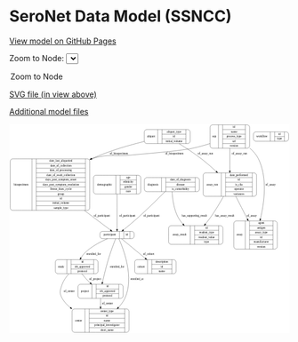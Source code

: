 <link rel='stylesheet' href="assets/style.css">
<link rel='stylesheet' href="https://unpkg.com/leaflet@1.5.1/dist/leaflet.css" integrity="sha512-xwE/Az9zrjBIphAcBb3F6JVqxf46+CDLwfLMHloNu6KEQCAWi6HcDUbeOfBIptF7tcCzusKFjFw2yuvEpDL9wQ==" crossorigin="">
<script type="text/javascript" src="https://code.jquery.com/jquery-3.2.1.min.js"></script>
<script type="text/javascript"  src="https://unpkg.com/leaflet@1.5.1/dist/leaflet.js"></script>
<script type="text/javascript" src="assets/actions.js"></script>

# SeroNet Data Model (SSNCC)
[View model on GitHub Pages](https://cbiit.github.io/seronet-model)


Zoom to Node: <select id="node_select">
  <option value="">Zoom to Node</option>
</select>
<div id="model"></div>

<p>
<a href="./model-desc/seronet-model.svg">SVG file (in view above)</a>
<p>
<a href="./model-desc">Additional model files</a>
<div id='graph' style='display:off;'>
<svg width="1374pt" height="1028pt"
 viewBox="0.00 0.00 1373.50 1028.00" xmlns="http://www.w3.org/2000/svg" xmlns:xlink="http://www.w3.org/1999/xlink">
<g id="graph0" class="graph" transform="scale(1 1) rotate(0) translate(4 1024)">
<title>Perl</title>
<polygon fill="#ffffff" stroke="transparent" points="-4,4 -4,-1024 1369.5,-1024 1369.5,4 -4,4"/>
<!-- assay_result -->
<g id="node1" class="node">
<title>assay_result</title>
<path fill="none" stroke="#000000" d="M789,-432.5C789,-432.5 1031,-432.5 1031,-432.5 1037,-432.5 1043,-438.5 1043,-444.5 1043,-444.5 1043,-512.5 1043,-512.5 1043,-518.5 1037,-524.5 1031,-524.5 1031,-524.5 789,-524.5 789,-524.5 783,-524.5 777,-518.5 777,-512.5 777,-512.5 777,-444.5 777,-444.5 777,-438.5 783,-432.5 789,-432.5"/>
<text text-anchor="middle" x="830" y="-474.8" font-family="Times,serif" font-size="14.00" fill="#000000">assay_result</text>
<polyline fill="none" stroke="#000000" points="883,-432.5 883,-524.5 "/>
<text text-anchor="middle" x="893.5" y="-474.8" font-family="Times,serif" font-size="14.00" fill="#000000"> </text>
<polyline fill="none" stroke="#000000" points="904,-432.5 904,-524.5 "/>
<text text-anchor="middle" x="963" y="-509.3" font-family="Times,serif" font-size="14.00" fill="#000000">id</text>
<polyline fill="none" stroke="#000000" points="904,-501.5 1022,-501.5 "/>
<text text-anchor="middle" x="963" y="-486.3" font-family="Times,serif" font-size="14.00" fill="#000000">readout_type</text>
<polyline fill="none" stroke="#000000" points="904,-478.5 1022,-478.5 "/>
<text text-anchor="middle" x="963" y="-463.3" font-family="Times,serif" font-size="14.00" fill="#000000">readout_value</text>
<polyline fill="none" stroke="#000000" points="904,-455.5 1022,-455.5 "/>
<text text-anchor="middle" x="963" y="-440.3" font-family="Times,serif" font-size="14.00" fill="#000000">type</text>
<polyline fill="none" stroke="#000000" points="1022,-432.5 1022,-524.5 "/>
<text text-anchor="middle" x="1032.5" y="-474.8" font-family="Times,serif" font-size="14.00" fill="#000000"> </text>
</g>
<!-- sop -->
<g id="node2" class="node">
<title>sop</title>
<path fill="none" stroke="#000000" d="M992,-904.5C992,-904.5 1162,-904.5 1162,-904.5 1168,-904.5 1174,-910.5 1174,-916.5 1174,-916.5 1174,-1007.5 1174,-1007.5 1174,-1013.5 1168,-1019.5 1162,-1019.5 1162,-1019.5 992,-1019.5 992,-1019.5 986,-1019.5 980,-1013.5 980,-1007.5 980,-1007.5 980,-916.5 980,-916.5 980,-910.5 986,-904.5 992,-904.5"/>
<text text-anchor="middle" x="1000.5" y="-958.3" font-family="Times,serif" font-size="14.00" fill="#000000">sop</text>
<polyline fill="none" stroke="#000000" points="1021,-904.5 1021,-1019.5 "/>
<text text-anchor="middle" x="1031.5" y="-958.3" font-family="Times,serif" font-size="14.00" fill="#000000"> </text>
<polyline fill="none" stroke="#000000" points="1042,-904.5 1042,-1019.5 "/>
<text text-anchor="middle" x="1097.5" y="-1004.3" font-family="Times,serif" font-size="14.00" fill="#000000">id</text>
<polyline fill="none" stroke="#000000" points="1042,-996.5 1153,-996.5 "/>
<text text-anchor="middle" x="1097.5" y="-981.3" font-family="Times,serif" font-size="14.00" fill="#000000">name</text>
<polyline fill="none" stroke="#000000" points="1042,-973.5 1153,-973.5 "/>
<text text-anchor="middle" x="1097.5" y="-958.3" font-family="Times,serif" font-size="14.00" fill="#000000">process_type</text>
<polyline fill="none" stroke="#000000" points="1042,-950.5 1153,-950.5 "/>
<text text-anchor="middle" x="1097.5" y="-935.3" font-family="Times,serif" font-size="14.00" fill="#000000">url</text>
<polyline fill="none" stroke="#000000" points="1042,-927.5 1153,-927.5 "/>
<text text-anchor="middle" x="1097.5" y="-912.3" font-family="Times,serif" font-size="14.00" fill="#000000">version</text>
<polyline fill="none" stroke="#000000" points="1153,-904.5 1153,-1019.5 "/>
<text text-anchor="middle" x="1163.5" y="-958.3" font-family="Times,serif" font-size="14.00" fill="#000000"> </text>
</g>
<!-- assay_run -->
<g id="node5" class="node">
<title>assay_run</title>
<path fill="none" stroke="#000000" d="M958,-668.5C958,-668.5 1196,-668.5 1196,-668.5 1202,-668.5 1208,-674.5 1208,-680.5 1208,-680.5 1208,-771.5 1208,-771.5 1208,-777.5 1202,-783.5 1196,-783.5 1196,-783.5 958,-783.5 958,-783.5 952,-783.5 946,-777.5 946,-771.5 946,-771.5 946,-680.5 946,-680.5 946,-674.5 952,-668.5 958,-668.5"/>
<text text-anchor="middle" x="990.5" y="-722.3" font-family="Times,serif" font-size="14.00" fill="#000000">assay_run</text>
<polyline fill="none" stroke="#000000" points="1035,-668.5 1035,-783.5 "/>
<text text-anchor="middle" x="1045.5" y="-722.3" font-family="Times,serif" font-size="14.00" fill="#000000"> </text>
<polyline fill="none" stroke="#000000" points="1056,-668.5 1056,-783.5 "/>
<text text-anchor="middle" x="1121.5" y="-768.3" font-family="Times,serif" font-size="14.00" fill="#000000">date_performed</text>
<polyline fill="none" stroke="#000000" points="1056,-760.5 1187,-760.5 "/>
<text text-anchor="middle" x="1121.5" y="-745.3" font-family="Times,serif" font-size="14.00" fill="#000000">id</text>
<polyline fill="none" stroke="#000000" points="1056,-737.5 1187,-737.5 "/>
<text text-anchor="middle" x="1121.5" y="-722.3" font-family="Times,serif" font-size="14.00" fill="#000000">is_clia</text>
<polyline fill="none" stroke="#000000" points="1056,-714.5 1187,-714.5 "/>
<text text-anchor="middle" x="1121.5" y="-699.3" font-family="Times,serif" font-size="14.00" fill="#000000">operator</text>
<polyline fill="none" stroke="#000000" points="1056,-691.5 1187,-691.5 "/>
<text text-anchor="middle" x="1121.5" y="-676.3" font-family="Times,serif" font-size="14.00" fill="#000000">variances</text>
<polyline fill="none" stroke="#000000" points="1187,-668.5 1187,-783.5 "/>
<text text-anchor="middle" x="1197.5" y="-722.3" font-family="Times,serif" font-size="14.00" fill="#000000"> </text>
</g>
<!-- sop&#45;&gt;assay_run -->
<g id="edge18" class="edge">
<title>sop&#45;&gt;assay_run</title>
<path fill="none" stroke="#000000" d="M1077,-904.2679C1077,-870.8582 1077,-828.6373 1077,-793.6717"/>
<polygon fill="#000000" stroke="#000000" points="1080.5001,-793.5446 1077,-783.5446 1073.5001,-793.5446 1080.5001,-793.5446"/>
<text text-anchor="middle" x="1124" y="-874.8" font-family="Times,serif" font-size="14.00" fill="#000000">of_assay_run</text>
</g>
<!-- biospecimen -->
<g id="node12" class="node">
<title>biospecimen</title>
<path fill="none" stroke="#000000" d="M12,-599.5C12,-599.5 378,-599.5 378,-599.5 384,-599.5 390,-605.5 390,-611.5 390,-611.5 390,-840.5 390,-840.5 390,-846.5 384,-852.5 378,-852.5 378,-852.5 12,-852.5 12,-852.5 6,-852.5 0,-846.5 0,-840.5 0,-840.5 0,-611.5 0,-611.5 0,-605.5 6,-599.5 12,-599.5"/>
<text text-anchor="middle" x="53.5" y="-722.3" font-family="Times,serif" font-size="14.00" fill="#000000">biospecimen</text>
<polyline fill="none" stroke="#000000" points="107,-599.5 107,-852.5 "/>
<text text-anchor="middle" x="117.5" y="-722.3" font-family="Times,serif" font-size="14.00" fill="#000000"> </text>
<polyline fill="none" stroke="#000000" points="128,-599.5 128,-852.5 "/>
<text text-anchor="middle" x="248.5" y="-837.3" font-family="Times,serif" font-size="14.00" fill="#000000">date_last_aliquotted</text>
<polyline fill="none" stroke="#000000" points="128,-829.5 369,-829.5 "/>
<text text-anchor="middle" x="248.5" y="-814.3" font-family="Times,serif" font-size="14.00" fill="#000000">date_of_collection</text>
<polyline fill="none" stroke="#000000" points="128,-806.5 369,-806.5 "/>
<text text-anchor="middle" x="248.5" y="-791.3" font-family="Times,serif" font-size="14.00" fill="#000000">date_of_processing</text>
<polyline fill="none" stroke="#000000" points="128,-783.5 369,-783.5 "/>
<text text-anchor="middle" x="248.5" y="-768.3" font-family="Times,serif" font-size="14.00" fill="#000000">date_of_swab_collection</text>
<polyline fill="none" stroke="#000000" points="128,-760.5 369,-760.5 "/>
<text text-anchor="middle" x="248.5" y="-745.3" font-family="Times,serif" font-size="14.00" fill="#000000">days_post_symptom_onset</text>
<polyline fill="none" stroke="#000000" points="128,-737.5 369,-737.5 "/>
<text text-anchor="middle" x="248.5" y="-722.3" font-family="Times,serif" font-size="14.00" fill="#000000">days_post_symptom_resolution</text>
<polyline fill="none" stroke="#000000" points="128,-714.5 369,-714.5 "/>
<text text-anchor="middle" x="248.5" y="-699.3" font-family="Times,serif" font-size="14.00" fill="#000000">freeze_thaw_cycle</text>
<polyline fill="none" stroke="#000000" points="128,-691.5 369,-691.5 "/>
<text text-anchor="middle" x="248.5" y="-676.3" font-family="Times,serif" font-size="14.00" fill="#000000">group</text>
<polyline fill="none" stroke="#000000" points="128,-668.5 369,-668.5 "/>
<text text-anchor="middle" x="248.5" y="-653.3" font-family="Times,serif" font-size="14.00" fill="#000000">id</text>
<polyline fill="none" stroke="#000000" points="128,-645.5 369,-645.5 "/>
<text text-anchor="middle" x="248.5" y="-630.3" font-family="Times,serif" font-size="14.00" fill="#000000">initial_volume</text>
<polyline fill="none" stroke="#000000" points="128,-622.5 369,-622.5 "/>
<text text-anchor="middle" x="248.5" y="-607.3" font-family="Times,serif" font-size="14.00" fill="#000000">sample_type</text>
<polyline fill="none" stroke="#000000" points="369,-599.5 369,-852.5 "/>
<text text-anchor="middle" x="379.5" y="-722.3" font-family="Times,serif" font-size="14.00" fill="#000000"> </text>
</g>
<!-- sop&#45;&gt;biospecimen -->
<g id="edge5" class="edge">
<title>sop&#45;&gt;biospecimen</title>
<path fill="none" stroke="#000000" d="M979.5262,-927.5578C951.5569,-918.7391 920.8241,-910.0493 892,-904 826.5773,-890.2699 659.5057,-877.7549 593,-871 509.9635,-862.5662 483.0104,-879.3309 399.7134,-853.0039"/>
<polygon fill="#000000" stroke="#000000" points="400.6949,-849.6425 390.1022,-849.8578 398.5172,-856.2951 400.6949,-849.6425"/>
<text text-anchor="middle" x="805" y="-874.8" font-family="Times,serif" font-size="14.00" fill="#000000">of_biospecimen</text>
</g>
<!-- assay -->
<g id="node14" class="node">
<title>assay</title>
<path fill="none" stroke="#000000" d="M1108.5,-409.5C1108.5,-409.5 1297.5,-409.5 1297.5,-409.5 1303.5,-409.5 1309.5,-415.5 1309.5,-421.5 1309.5,-421.5 1309.5,-535.5 1309.5,-535.5 1309.5,-541.5 1303.5,-547.5 1297.5,-547.5 1297.5,-547.5 1108.5,-547.5 1108.5,-547.5 1102.5,-547.5 1096.5,-541.5 1096.5,-535.5 1096.5,-535.5 1096.5,-421.5 1096.5,-421.5 1096.5,-415.5 1102.5,-409.5 1108.5,-409.5"/>
<text text-anchor="middle" x="1124.5" y="-474.8" font-family="Times,serif" font-size="14.00" fill="#000000">assay</text>
<polyline fill="none" stroke="#000000" points="1152.5,-409.5 1152.5,-547.5 "/>
<text text-anchor="middle" x="1163" y="-474.8" font-family="Times,serif" font-size="14.00" fill="#000000"> </text>
<polyline fill="none" stroke="#000000" points="1173.5,-409.5 1173.5,-547.5 "/>
<text text-anchor="middle" x="1231" y="-532.3" font-family="Times,serif" font-size="14.00" fill="#000000">agent</text>
<polyline fill="none" stroke="#000000" points="1173.5,-524.5 1288.5,-524.5 "/>
<text text-anchor="middle" x="1231" y="-509.3" font-family="Times,serif" font-size="14.00" fill="#000000">antigen</text>
<polyline fill="none" stroke="#000000" points="1173.5,-501.5 1288.5,-501.5 "/>
<text text-anchor="middle" x="1231" y="-486.3" font-family="Times,serif" font-size="14.00" fill="#000000">assay_type</text>
<polyline fill="none" stroke="#000000" points="1173.5,-478.5 1288.5,-478.5 "/>
<text text-anchor="middle" x="1231" y="-463.3" font-family="Times,serif" font-size="14.00" fill="#000000">id</text>
<polyline fill="none" stroke="#000000" points="1173.5,-455.5 1288.5,-455.5 "/>
<text text-anchor="middle" x="1231" y="-440.3" font-family="Times,serif" font-size="14.00" fill="#000000">manufacturer</text>
<polyline fill="none" stroke="#000000" points="1173.5,-432.5 1288.5,-432.5 "/>
<text text-anchor="middle" x="1231" y="-417.3" font-family="Times,serif" font-size="14.00" fill="#000000">version</text>
<polyline fill="none" stroke="#000000" points="1288.5,-409.5 1288.5,-547.5 "/>
<text text-anchor="middle" x="1299" y="-474.8" font-family="Times,serif" font-size="14.00" fill="#000000"> </text>
</g>
<!-- sop&#45;&gt;assay -->
<g id="edge9" class="edge">
<title>sop&#45;&gt;assay</title>
<path fill="none" stroke="#000000" d="M1174.1576,-905.4833C1191.4563,-890.7259 1207.096,-873.1881 1217,-853 1262.8245,-759.5927 1245.9377,-636.7536 1226.8048,-557.6984"/>
<polygon fill="#000000" stroke="#000000" points="1230.1532,-556.66 1224.3422,-547.8009 1223.3603,-558.3501 1230.1532,-556.66"/>
<text text-anchor="middle" x="1276.5" y="-722.3" font-family="Times,serif" font-size="14.00" fill="#000000">of_assay</text>
</g>
<!-- demographic -->
<g id="node3" class="node">
<title>demographic</title>
<path fill="none" stroke="#000000" d="M420,-680C420,-680 628,-680 628,-680 634,-680 640,-686 640,-692 640,-692 640,-760 640,-760 640,-766 634,-772 628,-772 628,-772 420,-772 420,-772 414,-772 408,-766 408,-760 408,-760 408,-692 408,-692 408,-686 414,-680 420,-680"/>
<text text-anchor="middle" x="463" y="-722.3" font-family="Times,serif" font-size="14.00" fill="#000000">demographic</text>
<polyline fill="none" stroke="#000000" points="518,-680 518,-772 "/>
<text text-anchor="middle" x="528.5" y="-722.3" font-family="Times,serif" font-size="14.00" fill="#000000"> </text>
<polyline fill="none" stroke="#000000" points="539,-680 539,-772 "/>
<text text-anchor="middle" x="579" y="-756.8" font-family="Times,serif" font-size="14.00" fill="#000000">age</text>
<polyline fill="none" stroke="#000000" points="539,-749 619,-749 "/>
<text text-anchor="middle" x="579" y="-733.8" font-family="Times,serif" font-size="14.00" fill="#000000">ethnicity</text>
<polyline fill="none" stroke="#000000" points="539,-726 619,-726 "/>
<text text-anchor="middle" x="579" y="-710.8" font-family="Times,serif" font-size="14.00" fill="#000000">gender</text>
<polyline fill="none" stroke="#000000" points="539,-703 619,-703 "/>
<text text-anchor="middle" x="579" y="-687.8" font-family="Times,serif" font-size="14.00" fill="#000000">race</text>
<polyline fill="none" stroke="#000000" points="619,-680 619,-772 "/>
<text text-anchor="middle" x="629.5" y="-722.3" font-family="Times,serif" font-size="14.00" fill="#000000"> </text>
</g>
<!-- participant -->
<g id="node11" class="node">
<title>participant</title>
<path fill="none" stroke="#000000" d="M452,-460.5C452,-460.5 596,-460.5 596,-460.5 602,-460.5 608,-466.5 608,-472.5 608,-472.5 608,-484.5 608,-484.5 608,-490.5 602,-496.5 596,-496.5 596,-496.5 452,-496.5 452,-496.5 446,-496.5 440,-490.5 440,-484.5 440,-484.5 440,-472.5 440,-472.5 440,-466.5 446,-460.5 452,-460.5"/>
<text text-anchor="middle" x="488" y="-474.8" font-family="Times,serif" font-size="14.00" fill="#000000">participant</text>
<polyline fill="none" stroke="#000000" points="536,-460.5 536,-496.5 "/>
<text text-anchor="middle" x="546.5" y="-474.8" font-family="Times,serif" font-size="14.00" fill="#000000"> </text>
<polyline fill="none" stroke="#000000" points="557,-460.5 557,-496.5 "/>
<text text-anchor="middle" x="572" y="-474.8" font-family="Times,serif" font-size="14.00" fill="#000000">id</text>
<polyline fill="none" stroke="#000000" points="587,-460.5 587,-496.5 "/>
<text text-anchor="middle" x="597.5" y="-474.8" font-family="Times,serif" font-size="14.00" fill="#000000"> </text>
</g>
<!-- demographic&#45;&gt;participant -->
<g id="edge16" class="edge">
<title>demographic&#45;&gt;participant</title>
<path fill="none" stroke="#000000" d="M524,-679.7375C524,-628.8974 524,-548.8606 524,-506.6765"/>
<polygon fill="#000000" stroke="#000000" points="527.5001,-506.5649 524,-496.565 520.5001,-506.565 527.5001,-506.5649"/>
<text text-anchor="middle" x="574.5" y="-569.8" font-family="Times,serif" font-size="14.00" fill="#000000">of_participant</text>
</g>
<!-- diagnosis -->
<g id="node4" class="node">
<title>diagnosis</title>
<path fill="none" stroke="#000000" d="M670,-691.5C670,-691.5 916,-691.5 916,-691.5 922,-691.5 928,-697.5 928,-703.5 928,-703.5 928,-748.5 928,-748.5 928,-754.5 922,-760.5 916,-760.5 916,-760.5 670,-760.5 670,-760.5 664,-760.5 658,-754.5 658,-748.5 658,-748.5 658,-703.5 658,-703.5 658,-697.5 664,-691.5 670,-691.5"/>
<text text-anchor="middle" x="700" y="-722.3" font-family="Times,serif" font-size="14.00" fill="#000000">diagnosis</text>
<polyline fill="none" stroke="#000000" points="742,-691.5 742,-760.5 "/>
<text text-anchor="middle" x="752.5" y="-722.3" font-family="Times,serif" font-size="14.00" fill="#000000"> </text>
<polyline fill="none" stroke="#000000" points="763,-691.5 763,-760.5 "/>
<text text-anchor="middle" x="835" y="-745.3" font-family="Times,serif" font-size="14.00" fill="#000000">date_of_diagnosis</text>
<polyline fill="none" stroke="#000000" points="763,-737.5 907,-737.5 "/>
<text text-anchor="middle" x="835" y="-722.3" font-family="Times,serif" font-size="14.00" fill="#000000">disease</text>
<polyline fill="none" stroke="#000000" points="763,-714.5 907,-714.5 "/>
<text text-anchor="middle" x="835" y="-699.3" font-family="Times,serif" font-size="14.00" fill="#000000">is_comorbidity</text>
<polyline fill="none" stroke="#000000" points="907,-691.5 907,-760.5 "/>
<text text-anchor="middle" x="917.5" y="-722.3" font-family="Times,serif" font-size="14.00" fill="#000000"> </text>
</g>
<!-- diagnosis&#45;&gt;assay_result -->
<g id="edge6" class="edge">
<title>diagnosis&#45;&gt;assay_result</title>
<path fill="none" stroke="#000000" d="M793.6706,-691.3072C795.6243,-657.5366 802.1582,-605.6511 823,-566 829.3361,-553.9458 837.8901,-542.4826 847.1699,-532.0603"/>
<polygon fill="#000000" stroke="#000000" points="849.7985,-534.3731 854.0339,-524.6616 844.6668,-529.6122 849.7985,-534.3731"/>
<text text-anchor="middle" x="903" y="-569.8" font-family="Times,serif" font-size="14.00" fill="#000000">has_supporting_result</text>
</g>
<!-- diagnosis&#45;&gt;participant -->
<g id="edge15" class="edge">
<title>diagnosis&#45;&gt;participant</title>
<path fill="none" stroke="#000000" d="M759.1964,-691.4885C726.5504,-658.5294 675.3744,-607.8277 629,-566 604.7333,-544.1124 576.1882,-520.4514 554.991,-503.2593"/>
<polygon fill="#000000" stroke="#000000" points="556.9431,-500.3369 546.9652,-496.7742 552.5436,-505.7816 556.9431,-500.3369"/>
<text text-anchor="middle" x="692.5" y="-569.8" font-family="Times,serif" font-size="14.00" fill="#000000">of_participant</text>
</g>
<!-- assay_run&#45;&gt;assay_result -->
<g id="edge8" class="edge">
<title>assay_run&#45;&gt;assay_result</title>
<path fill="none" stroke="#000000" d="M1046.1357,-668.3089C1028.7641,-637.2298 1005.9914,-598.6698 983,-566 975.1207,-554.8038 966.1668,-543.2668 957.2951,-532.3913"/>
<polygon fill="#000000" stroke="#000000" points="959.9316,-530.0871 950.8662,-524.6035 954.5333,-534.5435 959.9316,-530.0871"/>
<text text-anchor="middle" x="1052" y="-569.8" font-family="Times,serif" font-size="14.00" fill="#000000">has_assay_result</text>
</g>
<!-- assay_run&#45;&gt;assay -->
<g id="edge10" class="edge">
<title>assay_run&#45;&gt;assay</title>
<path fill="none" stroke="#000000" d="M1106.3824,-668.2846C1123.2759,-635.101 1144.7302,-592.9585 1163.1287,-556.8187"/>
<polygon fill="#000000" stroke="#000000" points="1166.3179,-558.2686 1167.7357,-547.7691 1160.0798,-555.0928 1166.3179,-558.2686"/>
<text text-anchor="middle" x="1184.5" y="-569.8" font-family="Times,serif" font-size="14.00" fill="#000000">of_assay</text>
</g>
<!-- center -->
<g id="node6" class="node">
<title>center</title>
<path fill="none" stroke="#000000" d="M315.5,-.5C315.5,-.5 570.5,-.5 570.5,-.5 576.5,-.5 582.5,-6.5 582.5,-12.5 582.5,-12.5 582.5,-103.5 582.5,-103.5 582.5,-109.5 576.5,-115.5 570.5,-115.5 570.5,-115.5 315.5,-115.5 315.5,-115.5 309.5,-115.5 303.5,-109.5 303.5,-103.5 303.5,-103.5 303.5,-12.5 303.5,-12.5 303.5,-6.5 309.5,-.5 315.5,-.5"/>
<text text-anchor="middle" x="335" y="-54.3" font-family="Times,serif" font-size="14.00" fill="#000000">center</text>
<polyline fill="none" stroke="#000000" points="366.5,-.5 366.5,-115.5 "/>
<text text-anchor="middle" x="377" y="-54.3" font-family="Times,serif" font-size="14.00" fill="#000000"> </text>
<polyline fill="none" stroke="#000000" points="387.5,-.5 387.5,-115.5 "/>
<text text-anchor="middle" x="474.5" y="-100.3" font-family="Times,serif" font-size="14.00" fill="#000000">center_type</text>
<polyline fill="none" stroke="#000000" points="387.5,-92.5 561.5,-92.5 "/>
<text text-anchor="middle" x="474.5" y="-77.3" font-family="Times,serif" font-size="14.00" fill="#000000">id</text>
<polyline fill="none" stroke="#000000" points="387.5,-69.5 561.5,-69.5 "/>
<text text-anchor="middle" x="474.5" y="-54.3" font-family="Times,serif" font-size="14.00" fill="#000000">name</text>
<polyline fill="none" stroke="#000000" points="387.5,-46.5 561.5,-46.5 "/>
<text text-anchor="middle" x="474.5" y="-31.3" font-family="Times,serif" font-size="14.00" fill="#000000">principal_investigator</text>
<polyline fill="none" stroke="#000000" points="387.5,-23.5 561.5,-23.5 "/>
<text text-anchor="middle" x="474.5" y="-8.3" font-family="Times,serif" font-size="14.00" fill="#000000">short_name</text>
<polyline fill="none" stroke="#000000" points="561.5,-.5 561.5,-115.5 "/>
<text text-anchor="middle" x="572" y="-54.3" font-family="Times,serif" font-size="14.00" fill="#000000"> </text>
</g>
<!-- workflow -->
<g id="node7" class="node">
<title>workflow</title>
<path fill="none" stroke="#000000" d="M1204.5,-939C1204.5,-939 1353.5,-939 1353.5,-939 1359.5,-939 1365.5,-945 1365.5,-951 1365.5,-951 1365.5,-973 1365.5,-973 1365.5,-979 1359.5,-985 1353.5,-985 1353.5,-985 1204.5,-985 1204.5,-985 1198.5,-985 1192.5,-979 1192.5,-973 1192.5,-973 1192.5,-951 1192.5,-951 1192.5,-945 1198.5,-939 1204.5,-939"/>
<text text-anchor="middle" x="1234" y="-958.3" font-family="Times,serif" font-size="14.00" fill="#000000">workflow</text>
<polyline fill="none" stroke="#000000" points="1275.5,-939 1275.5,-985 "/>
<text text-anchor="middle" x="1286" y="-958.3" font-family="Times,serif" font-size="14.00" fill="#000000"> </text>
<polyline fill="none" stroke="#000000" points="1296.5,-939 1296.5,-985 "/>
<text text-anchor="middle" x="1320.5" y="-969.8" font-family="Times,serif" font-size="14.00" fill="#000000">id</text>
<polyline fill="none" stroke="#000000" points="1296.5,-962 1344.5,-962 "/>
<text text-anchor="middle" x="1320.5" y="-946.8" font-family="Times,serif" font-size="14.00" fill="#000000">type</text>
<polyline fill="none" stroke="#000000" points="1344.5,-939 1344.5,-985 "/>
<text text-anchor="middle" x="1355" y="-958.3" font-family="Times,serif" font-size="14.00" fill="#000000"> </text>
</g>
<!-- study -->
<g id="node8" class="node">
<title>study</title>
<path fill="none" stroke="#000000" d="M233.5,-288.5C233.5,-288.5 418.5,-288.5 418.5,-288.5 424.5,-288.5 430.5,-294.5 430.5,-300.5 430.5,-300.5 430.5,-345.5 430.5,-345.5 430.5,-351.5 424.5,-357.5 418.5,-357.5 418.5,-357.5 233.5,-357.5 233.5,-357.5 227.5,-357.5 221.5,-351.5 221.5,-345.5 221.5,-345.5 221.5,-300.5 221.5,-300.5 221.5,-294.5 227.5,-288.5 233.5,-288.5"/>
<text text-anchor="middle" x="249.5" y="-319.3" font-family="Times,serif" font-size="14.00" fill="#000000">study</text>
<polyline fill="none" stroke="#000000" points="277.5,-288.5 277.5,-357.5 "/>
<text text-anchor="middle" x="288" y="-319.3" font-family="Times,serif" font-size="14.00" fill="#000000"> </text>
<polyline fill="none" stroke="#000000" points="298.5,-288.5 298.5,-357.5 "/>
<text text-anchor="middle" x="354" y="-342.3" font-family="Times,serif" font-size="14.00" fill="#000000">id</text>
<polyline fill="none" stroke="#000000" points="298.5,-334.5 409.5,-334.5 "/>
<text text-anchor="middle" x="354" y="-319.3" font-family="Times,serif" font-size="14.00" fill="#000000">irb_approved</text>
<polyline fill="none" stroke="#000000" points="298.5,-311.5 409.5,-311.5 "/>
<text text-anchor="middle" x="354" y="-296.3" font-family="Times,serif" font-size="14.00" fill="#000000">protocol</text>
<polyline fill="none" stroke="#000000" points="409.5,-288.5 409.5,-357.5 "/>
<text text-anchor="middle" x="420" y="-319.3" font-family="Times,serif" font-size="14.00" fill="#000000"> </text>
</g>
<!-- study&#45;&gt;center -->
<g id="edge1" class="edge">
<title>study&#45;&gt;center</title>
<path fill="none" stroke="#000000" d="M287.8363,-288.0886C274.8061,-273.6951 261.8112,-255.9488 255,-237 244.4762,-207.7229 239.469,-193.9572 255,-167 265.116,-149.4416 279.2628,-134.4528 295.3038,-121.7284"/>
<polygon fill="#000000" stroke="#000000" points="297.4583,-124.4872 303.3212,-115.6624 293.2348,-118.9049 297.4583,-124.4872"/>
<text text-anchor="middle" x="289" y="-198.3" font-family="Times,serif" font-size="14.00" fill="#000000">of_center</text>
</g>
<!-- project -->
<g id="node9" class="node">
<title>project</title>
<path fill="none" stroke="#000000" d="M344.5,-167.5C344.5,-167.5 541.5,-167.5 541.5,-167.5 547.5,-167.5 553.5,-173.5 553.5,-179.5 553.5,-179.5 553.5,-224.5 553.5,-224.5 553.5,-230.5 547.5,-236.5 541.5,-236.5 541.5,-236.5 344.5,-236.5 344.5,-236.5 338.5,-236.5 332.5,-230.5 332.5,-224.5 332.5,-224.5 332.5,-179.5 332.5,-179.5 332.5,-173.5 338.5,-167.5 344.5,-167.5"/>
<text text-anchor="middle" x="366.5" y="-198.3" font-family="Times,serif" font-size="14.00" fill="#000000">project</text>
<polyline fill="none" stroke="#000000" points="400.5,-167.5 400.5,-236.5 "/>
<text text-anchor="middle" x="411" y="-198.3" font-family="Times,serif" font-size="14.00" fill="#000000"> </text>
<polyline fill="none" stroke="#000000" points="421.5,-167.5 421.5,-236.5 "/>
<text text-anchor="middle" x="477" y="-221.3" font-family="Times,serif" font-size="14.00" fill="#000000">id</text>
<polyline fill="none" stroke="#000000" points="421.5,-213.5 532.5,-213.5 "/>
<text text-anchor="middle" x="477" y="-198.3" font-family="Times,serif" font-size="14.00" fill="#000000">irb_approved</text>
<polyline fill="none" stroke="#000000" points="421.5,-190.5 532.5,-190.5 "/>
<text text-anchor="middle" x="477" y="-175.3" font-family="Times,serif" font-size="14.00" fill="#000000">protocol</text>
<polyline fill="none" stroke="#000000" points="532.5,-167.5 532.5,-236.5 "/>
<text text-anchor="middle" x="543" y="-198.3" font-family="Times,serif" font-size="14.00" fill="#000000"> </text>
</g>
<!-- study&#45;&gt;project -->
<g id="edge3" class="edge">
<title>study&#45;&gt;project</title>
<path fill="none" stroke="#000000" d="M351.3649,-288.3276C360.0073,-277.2806 370.0173,-265.2689 380,-255 383.7984,-251.0927 387.8627,-247.1738 392.0295,-243.3332"/>
<polygon fill="#000000" stroke="#000000" points="394.5071,-245.8123 399.605,-236.5245 389.8279,-240.606 394.5071,-245.8123"/>
<text text-anchor="middle" x="416.5" y="-258.8" font-family="Times,serif" font-size="14.00" fill="#000000">of_project</text>
</g>
<!-- project&#45;&gt;center -->
<g id="edge2" class="edge">
<title>project&#45;&gt;center</title>
<path fill="none" stroke="#000000" d="M443,-167.1416C443,-154.6834 443,-140.1822 443,-125.8971"/>
<polygon fill="#000000" stroke="#000000" points="446.5001,-125.5658 443,-115.5658 439.5001,-125.5658 446.5001,-125.5658"/>
<text text-anchor="middle" x="477" y="-137.8" font-family="Times,serif" font-size="14.00" fill="#000000">of_center</text>
</g>
<!-- cohort -->
<g id="node10" class="node">
<title>cohort</title>
<path fill="none" stroke="#000000" d="M622.5,-288.5C622.5,-288.5 801.5,-288.5 801.5,-288.5 807.5,-288.5 813.5,-294.5 813.5,-300.5 813.5,-300.5 813.5,-345.5 813.5,-345.5 813.5,-351.5 807.5,-357.5 801.5,-357.5 801.5,-357.5 622.5,-357.5 622.5,-357.5 616.5,-357.5 610.5,-351.5 610.5,-345.5 610.5,-345.5 610.5,-300.5 610.5,-300.5 610.5,-294.5 616.5,-288.5 622.5,-288.5"/>
<text text-anchor="middle" x="642" y="-319.3" font-family="Times,serif" font-size="14.00" fill="#000000">cohort</text>
<polyline fill="none" stroke="#000000" points="673.5,-288.5 673.5,-357.5 "/>
<text text-anchor="middle" x="684" y="-319.3" font-family="Times,serif" font-size="14.00" fill="#000000"> </text>
<polyline fill="none" stroke="#000000" points="694.5,-288.5 694.5,-357.5 "/>
<text text-anchor="middle" x="743.5" y="-342.3" font-family="Times,serif" font-size="14.00" fill="#000000">description</text>
<polyline fill="none" stroke="#000000" points="694.5,-334.5 792.5,-334.5 "/>
<text text-anchor="middle" x="743.5" y="-319.3" font-family="Times,serif" font-size="14.00" fill="#000000">id</text>
<polyline fill="none" stroke="#000000" points="694.5,-311.5 792.5,-311.5 "/>
<text text-anchor="middle" x="743.5" y="-296.3" font-family="Times,serif" font-size="14.00" fill="#000000">name</text>
<polyline fill="none" stroke="#000000" points="792.5,-288.5 792.5,-357.5 "/>
<text text-anchor="middle" x="803" y="-319.3" font-family="Times,serif" font-size="14.00" fill="#000000"> </text>
</g>
<!-- participant&#45;&gt;center -->
<g id="edge7" class="edge">
<title>participant&#45;&gt;center</title>
<path fill="none" stroke="#000000" d="M532.753,-460.2113C555.2557,-410.4169 610.0888,-269.3095 562,-167 554.408,-150.8479 543.2257,-135.9849 530.7101,-122.7697"/>
<polygon fill="#000000" stroke="#000000" points="533.1495,-120.2588 523.6341,-115.5997 528.1672,-125.1758 533.1495,-120.2588"/>
<text text-anchor="middle" x="621.5" y="-258.8" font-family="Times,serif" font-size="14.00" fill="#000000">enrolled_at</text>
</g>
<!-- participant&#45;&gt;study -->
<g id="edge13" class="edge">
<title>participant&#45;&gt;study</title>
<path fill="none" stroke="#000000" d="M476.8812,-460.3847C443.0156,-445.5961 397.8905,-422.0729 366,-391 358.7162,-383.9029 352.2926,-375.2023 346.843,-366.4255"/>
<polygon fill="#000000" stroke="#000000" points="349.7955,-364.5409 341.7224,-357.6797 343.7547,-368.0778 349.7955,-364.5409"/>
<text text-anchor="middle" x="409.5" y="-379.8" font-family="Times,serif" font-size="14.00" fill="#000000">enrolled_for</text>
</g>
<!-- participant&#45;&gt;project -->
<g id="edge12" class="edge">
<title>participant&#45;&gt;project</title>
<path fill="none" stroke="#000000" d="M516.8458,-460.3227C507.7828,-436.9011 492.0196,-394.8132 481,-358 469.8559,-320.7707 459.5799,-277.8257 452.5316,-246.4312"/>
<polygon fill="#000000" stroke="#000000" points="455.9473,-245.6674 450.3596,-236.6659 449.1143,-247.1873 455.9473,-245.6674"/>
<text text-anchor="middle" x="524.5" y="-319.3" font-family="Times,serif" font-size="14.00" fill="#000000">enrolled_for</text>
</g>
<!-- participant&#45;&gt;cohort -->
<g id="edge11" class="edge">
<title>participant&#45;&gt;cohort</title>
<path fill="none" stroke="#000000" d="M545.9339,-460.3578C574.2379,-436.9469 624.3274,-395.5164 662.1155,-364.2608"/>
<polygon fill="#000000" stroke="#000000" points="664.5052,-366.8264 669.9801,-357.7558 660.0436,-361.4324 664.5052,-366.8264"/>
<text text-anchor="middle" x="679" y="-379.8" font-family="Times,serif" font-size="14.00" fill="#000000">of_cohort</text>
</g>
<!-- biospecimen&#45;&gt;participant -->
<g id="edge14" class="edge">
<title>biospecimen&#45;&gt;participant</title>
<path fill="none" stroke="#000000" d="M363.3552,-599.3498C412.4884,-562.3879 461.1628,-525.7712 491.8326,-502.6989"/>
<polygon fill="#000000" stroke="#000000" points="494.1039,-505.3701 499.991,-496.5614 489.8957,-499.7762 494.1039,-505.3701"/>
<text text-anchor="middle" x="449.5" y="-569.8" font-family="Times,serif" font-size="14.00" fill="#000000">of_participant</text>
</g>
<!-- aliquot -->
<g id="node13" class="node">
<title>aliquot</title>
<path fill="none" stroke="#000000" d="M669.5,-927.5C669.5,-927.5 870.5,-927.5 870.5,-927.5 876.5,-927.5 882.5,-933.5 882.5,-939.5 882.5,-939.5 882.5,-984.5 882.5,-984.5 882.5,-990.5 876.5,-996.5 870.5,-996.5 870.5,-996.5 669.5,-996.5 669.5,-996.5 663.5,-996.5 657.5,-990.5 657.5,-984.5 657.5,-984.5 657.5,-939.5 657.5,-939.5 657.5,-933.5 663.5,-927.5 669.5,-927.5"/>
<text text-anchor="middle" x="690.5" y="-958.3" font-family="Times,serif" font-size="14.00" fill="#000000">aliquot</text>
<polyline fill="none" stroke="#000000" points="723.5,-927.5 723.5,-996.5 "/>
<text text-anchor="middle" x="734" y="-958.3" font-family="Times,serif" font-size="14.00" fill="#000000"> </text>
<polyline fill="none" stroke="#000000" points="744.5,-927.5 744.5,-996.5 "/>
<text text-anchor="middle" x="803" y="-981.3" font-family="Times,serif" font-size="14.00" fill="#000000">aliquot_type</text>
<polyline fill="none" stroke="#000000" points="744.5,-973.5 861.5,-973.5 "/>
<text text-anchor="middle" x="803" y="-958.3" font-family="Times,serif" font-size="14.00" fill="#000000">id</text>
<polyline fill="none" stroke="#000000" points="744.5,-950.5 861.5,-950.5 "/>
<text text-anchor="middle" x="803" y="-935.3" font-family="Times,serif" font-size="14.00" fill="#000000">initial_volume</text>
<polyline fill="none" stroke="#000000" points="861.5,-927.5 861.5,-996.5 "/>
<text text-anchor="middle" x="872" y="-958.3" font-family="Times,serif" font-size="14.00" fill="#000000"> </text>
</g>
<!-- aliquot&#45;&gt;assay_run -->
<g id="edge17" class="edge">
<title>aliquot&#45;&gt;assay_run</title>
<path fill="none" stroke="#000000" d="M827.9666,-927.3317C860.8246,-906.9081 902.1967,-879.8722 937,-853 961.7367,-833.9003 987.4436,-811.4355 1009.9755,-790.7525"/>
<polygon fill="#000000" stroke="#000000" points="1012.5169,-793.1697 1017.489,-783.814 1007.7679,-788.0271 1012.5169,-793.1697"/>
<text text-anchor="middle" x="957" y="-874.8" font-family="Times,serif" font-size="14.00" fill="#000000">of_assay_run</text>
</g>
<!-- aliquot&#45;&gt;biospecimen -->
<g id="edge4" class="edge">
<title>aliquot&#45;&gt;biospecimen</title>
<path fill="none" stroke="#000000" d="M657.416,-937.8551C584.7589,-920.2061 488.9288,-893.0221 399.3617,-853.0272"/>
<polygon fill="#000000" stroke="#000000" points="400.7104,-849.7959 390.1569,-848.8611 397.824,-856.1731 400.7104,-849.7959"/>
<text text-anchor="middle" x="533" y="-874.8" font-family="Times,serif" font-size="14.00" fill="#000000">of_biospecimen</text>
</g>
</g>
</svg>
</div>
